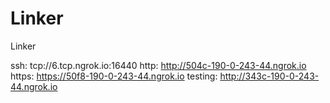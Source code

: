 # Linker
Linker

ssh: tcp://6.tcp.ngrok.io:16440 
http: http://504c-190-0-243-44.ngrok.io 
https: https://50f8-190-0-243-44.ngrok.io 
testing: http://343c-190-0-243-44.ngrok.io 